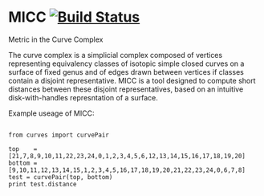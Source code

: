MICC [![Build Status](https://travis-ci.org/MICC/MICC.svg?branch=master)](https://travis-ci.org/MICC/MICC)
====

Metric in the Curve Complex

The curve complex is a simplicial complex composed of vertices representing equivalency classes of isotopic 
simple closed curves on a surface of fixed genus and of edges drawn between vertices if classes contain a disjoint 
representative. MICC is a tool designed to compute short distances between these disjoint representatives, based 
on an intuitive disk-with-handles represntation of a surface.

Example useage of MICC:

<pre><code>
from curves import curvePair

top    = [21,7,8,9,10,11,22,23,24,0,1,2,3,4,5,6,12,13,14,15,16,17,18,19,20]
bottom = [9,10,11,12,13,14,15,1,2,3,4,5,16,17,18,19,20,21,22,23,24,0,6,7,8]
test = curvePair(top, bottom)
print test.distance

</pre></code>
